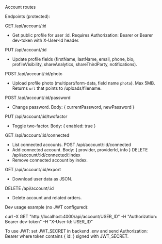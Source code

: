Account routes

Endpoints (protected):

GET /api/account/:id
  - Get public profile for user :id. Requires Authorization: Bearer <token> or Bearer dev-token with X-User-Id header.

PUT /api/account/:id
  - Update profile fields (firstName, lastName, email, phone, bio, profileVisibility, shareAnalytics, shareThirdParty, notifications).

POST /api/account/:id/photo
  - Upload profile photo (multipart/form-data, field name `photo`). Max 5MB. Returns `url` that points to /uploads/filename.

POST /api/account/:id/password
  - Change password. Body: { currentPassword, newPassword }

PUT /api/account/:id/twofactor
  - Toggle two-factor. Body: { enabled: true }

GET /api/account/:id/connected
  - List connected accounts.
POST /api/account/:id/connected
  - Add connected account. Body: { provider, providerId, info }
DELETE /api/account/:id/connected/:index
  - Remove connected account by index.

GET /api/account/:id/export
  - Download user data as JSON.

DELETE /api/account/:id
  - Delete account and related orders.

Dev usage example (no JWT configured):

curl -X GET "http://localhost:4000/api/account/USER_ID" -H "Authorization: Bearer dev-token" -H "X-User-Id: USER_ID"

To use JWT: set JWT_SECRET in backend .env and send Authorization: Bearer <token> where token contains { id: <userId> } signed with JWT_SECRET.
